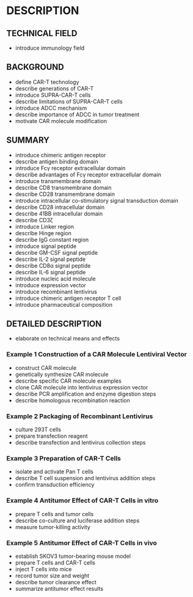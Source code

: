 # DESCRIPTION

## TECHNICAL FIELD

- introduce immunology field

## BACKGROUND

- define CAR-T technology
- describe generations of CAR-T
- introduce SUPRA-CAR-T cells
- describe limitations of SUPRA-CAR-T cells
- introduce ADCC mechanism
- describe importance of ADCC in tumor treatment
- motivate CAR molecule modification

## SUMMARY

- introduce chimeric antigen receptor
- describe antigen binding domain
- introduce Fcγ receptor extracellular domain
- describe advantages of Fcγ receptor extracellular domain
- introduce transmembrane domain
- describe CD8 transmembrane domain
- describe CD28 transmembrane domain
- introduce intracellular co-stimulatory signal transduction domain
- describe CD28 intracellular domain
- describe 41BB intracellular domain
- describe CD3ζ
- introduce Linker region
- describe Hinge region
- describe IgG constant region
- introduce signal peptide
- describe GM-CSF signal peptide
- describe IL-2 signal peptide
- describe CD8α signal peptide
- describe IL-6 signal peptide
- introduce nucleic acid molecule
- introduce expression vector
- introduce recombinant lentivirus
- introduce chimeric antigen receptor T cell
- introduce pharmaceutical composition

## DETAILED DESCRIPTION

- elaborate on technical means and effects

### Example 1 Construction of a CAR Molecule Lentiviral Vector

- construct CAR molecule
- genetically synthesize CAR molecule
- describe specific CAR molecule examples
- clone CAR molecule into lentivirus expression vector
- describe PCR amplification and enzyme digestion steps
- describe homologous recombination reaction

### Example 2 Packaging of Recombinant Lentivirus

- culture 293T cells
- prepare transfection reagent
- describe transfection and lentivirus collection steps

### Example 3 Preparation of CAR-T Cells

- isolate and activate Pan T cells
- describe T cell suspension and lentivirus addition steps
- confirm transduction efficiency

### Example 4 Antitumor Effect of CAR-T Cells in vitro

- prepare T cells and tumor cells
- describe co-culture and luciferase addition steps
- measure tumor-killing activity

### Example 5 Antitumor Effect of CAR-T Cells in vivo

- establish SKOV3 tumor-bearing mouse model
- prepare T cells and CAR-T cells
- inject T cells into mice
- record tumor size and weight
- describe tumor clearance effect
- summarize antitumor effect results

